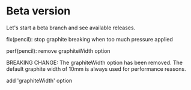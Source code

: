 # Beta version

Let's start a beta branch and see available releases.

fix(pencil): stop graphite breaking when too much pressure applied

perf(pencil): remove graphiteWidth option

BREAKING CHANGE: The graphiteWidth option has been removed.
The default graphite width of 10mm is always used for performance reasons.

add 'graphiteWidth' option
